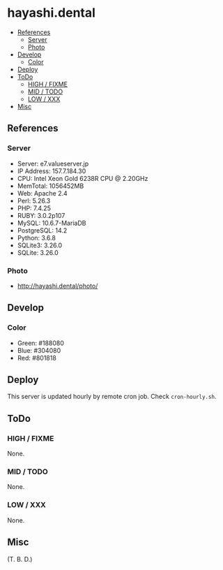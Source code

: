 # hayashi.dental

- [References](#references)
  - [Server](#server)
  - [Photo](#photo)
- [Develop](#develop)
  - [Color](#color)
- [Deploy](#deploy)
- [ToDo](#todo)
  - [HIGH / FIXME](#high--fixme)
  - [MID / TODO](#mid--todo)
  - [LOW / XXX](#low--xxx)
- [Misc](#misc)

## References

### Server

- Server: e7.valueserver.jp
- IP Address: 157.7.184.30
- CPU: Intel Xeon Gold 6238R CPU @ 2.20GHz
- MemTotal: 1056452MB
- Web: Apache 2.4
- Perl: 5.26.3
- PHP: 7.4.25
- RUBY: 3.0.2p107
- MySQL: 10.6.7-MariaDB
- PostgreSQL: 14.2
- Python: 3.6.8
- SQLite3: 3.26.0
- SQLite: 3.26.0

### Photo

- http://hayashi.dental/photo/

## Develop

### Color

- Green: #188080
- Blue:  #304080
- Red:   #801818

## Deploy

This server is updated hourly by remote cron job.
Check `cron-hourly.sh`.

## ToDo

### HIGH / FIXME

None.

### MID / TODO

None.

### LOW / XXX

None.

## Misc

(T. B. D.)
